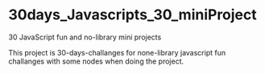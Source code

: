 # 30days_Javascripts_30_miniProject
30 JavaScript fun and no-library mini projects

This project is 30-days-challanges for none-library javascript fun challanges with some nodes when doing the project.
